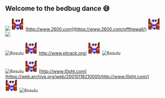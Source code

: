 ## Welcome to the bedbug dance 😅

![](https://user-images.githubusercontent.com/100168196/197266147-8a71c2d0-a611-4aa3-9cc3-5bddf3ca6501.gif)
![](100168196.png)
[http://www.2600.com](https://www.2600.com/offthewall/)
![](100168196.png)
![](https://user-images.githubusercontent.com/100168196/197266147-8a71c2d0-a611-4aa3-9cc3-5bddf3ca6501.gif)

![6xsulu](https://user-images.githubusercontent.com/100168196/197266147-8a71c2d0-a611-4aa3-9cc3-5bddf3ca6501.gif)
![](100168196.png)
http://www.phrack.org/
![](100168196.png)
![6xsulu](https://user-images.githubusercontent.com/100168196/197266147-8a71c2d0-a611-4aa3-9cc3-5bddf3ca6501.gif)

![6xsulu](https://user-images.githubusercontent.com/100168196/197266147-8a71c2d0-a611-4aa3-9cc3-5bddf3ca6501.gif)
![](100168196.png)
[http://www.l0pht.com](https://web.archive.org/web/20010118210000/http://www.l0pht.com/)
![](100168196.png)
![6xsulu](https://user-images.githubusercontent.com/100168196/197266147-8a71c2d0-a611-4aa3-9cc3-5bddf3ca6501.gif)

